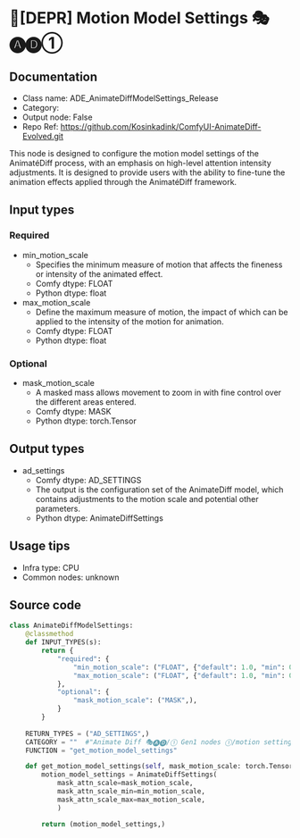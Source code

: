 # 🚫[DEPR] Motion Model Settings 🎭🅐🅓①
## Documentation
- Class name: ADE_AnimateDiffModelSettings_Release
- Category: 
- Output node: False
- Repo Ref: https://github.com/Kosinkadink/ComfyUI-AnimateDiff-Evolved.git

This node is designed to configure the motion model settings of the AnimatéDiff process, with an emphasis on high-level attention intensity adjustments. It is designed to provide users with the ability to fine-tune the animation effects applied through the AnimatéDiff framework.

## Input types
### Required
- min_motion_scale
    - Specifies the minimum measure of motion that affects the fineness or intensity of the animated effect.
    - Comfy dtype: FLOAT
    - Python dtype: float
- max_motion_scale
    - Define the maximum measure of motion, the impact of which can be applied to the intensity of the motion for animation.
    - Comfy dtype: FLOAT
    - Python dtype: float

### Optional
- mask_motion_scale
    - A masked mass allows movement to zoom in with fine control over the different areas entered.
    - Comfy dtype: MASK
    - Python dtype: torch.Tensor

## Output types
- ad_settings
    - Comfy dtype: AD_SETTINGS
    - The output is the configuration set of the AnimateDiff model, which contains adjustments to the motion scale and potential other parameters.
    - Python dtype: AnimateDiffSettings

## Usage tips
- Infra type: CPU
- Common nodes: unknown

## Source code
```python
class AnimateDiffModelSettings:
    @classmethod
    def INPUT_TYPES(s):
        return {
            "required": {
                "min_motion_scale": ("FLOAT", {"default": 1.0, "min": 0.0, "step": 0.001}),
                "max_motion_scale": ("FLOAT", {"default": 1.0, "min": 0.0, "step": 0.001}),
            },
            "optional": {
                "mask_motion_scale": ("MASK",),
            }
        }
    
    RETURN_TYPES = ("AD_SETTINGS",)
    CATEGORY = ""  #"Animate Diff 🎭🅐🅓/① Gen1 nodes ①/motion settings"
    FUNCTION = "get_motion_model_settings"

    def get_motion_model_settings(self, mask_motion_scale: torch.Tensor=None, min_motion_scale: float=1.0, max_motion_scale: float=1.0):
        motion_model_settings = AnimateDiffSettings(
            mask_attn_scale=mask_motion_scale,
            mask_attn_scale_min=min_motion_scale,
            mask_attn_scale_max=max_motion_scale,
            )

        return (motion_model_settings,)